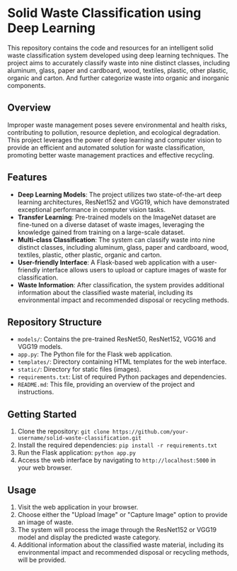 # Solid Waste Classification using Deep Learning

This repository contains the code and resources for an intelligent solid waste classification system developed using deep learning techniques. The project aims to accurately classify waste into nine distinct classes, including aluminum, glass, paper and cardboard, wood, textiles, plastic, other plastic, organic and carton. And further categorize waste into organic and inorganic components.

## Overview

Improper waste management poses severe environmental and health risks, contributing to pollution, resource depletion, and ecological degradation. This project leverages the power of deep learning and computer vision to provide an efficient and automated solution for waste classification, promoting better waste management practices and effective recycling.

## Features

- **Deep Learning Models**: The project utilizes two state-of-the-art deep learning architectures, ResNet152 and VGG19, which have demonstrated exceptional performance in computer vision tasks.
- **Transfer Learning**: Pre-trained models on the ImageNet dataset are fine-tuned on a diverse dataset of waste images, leveraging the knowledge gained from training on a large-scale dataset.
- **Multi-class Classification**: The system can classify waste into nine distinct classes, including aluminum, glass, paper and cardboard, wood, textiles, plastic, other plastic, organic and carton.
- **User-friendly Interface**: A Flask-based web application with a user-friendly interface allows users to upload or capture images of waste for classification.
- **Waste Information**: After classification, the system provides additional information about the classified waste material, including its environmental impact and recommended disposal or recycling methods.

## Repository Structure

- `models/`: Contains the pre-trained ResNet50, ResNet152, VGG16 and VGG19 models.
- `app.py`: The Python file for the Flask web application.
- `templates/`: Directory containing HTML templates for the web interface.
- `static/`: Directory for static files (images).
- `requirements.txt`: List of required Python packages and dependencies.
- `README.md`: This file, providing an overview of the project and instructions.

## Getting Started

1. Clone the repository: `git clone https://github.com/your-username/solid-waste-classification.git`
2. Install the required dependencies: `pip install -r requirements.txt`
3. Run the Flask application: `python app.py`
4. Access the web interface by navigating to `http://localhost:5000` in your web browser.

## Usage

1. Visit the web application in your browser.
2. Choose either the "Upload Image" or "Capture Image" option to provide an image of waste.
3. The system will process the image through the ResNet152 or VGG19 model and display the predicted waste category.
4. Additional information about the classified waste material, including its environmental impact and recommended disposal or recycling methods, will be provided.
